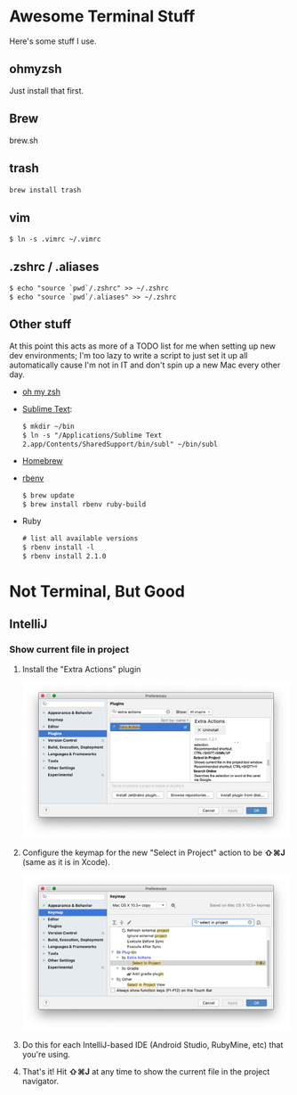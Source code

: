 Awesome Terminal Stuff
======================

Here's some stuff I use.

## ohmyzsh

Just install that first.

## Brew

brew.sh

## trash

`brew install trash`

## vim

	$ ln -s .vimrc ~/.vimrc

## .zshrc / .aliases

	$ echo "source `pwd`/.zshrc" >> ~/.zshrc
	$ echo "source `pwd`/.aliases" >> ~/.zshrc

## Other stuff

At this point this acts as more of a TODO list for me when setting up new dev environments; I'm too lazy to write a script to just set it up all automatically cause I'm not in IT and don't spin up a new Mac every other day.

* [oh my zsh](https://github.com/robbyrussell/oh-my-zsh)
* [Sublime Text](http://www.sublimetext.com/docs/2/osx_command_line.html):
	```
	$ mkdir ~/bin
	$ ln -s "/Applications/Sublime Text 2.app/Contents/SharedSupport/bin/subl" ~/bin/subl
	```

* [Homebrew](http://brew.sh)
* [rbenv](https://github.com/sstephenson/rbenv#homebrew-on-mac-os-x)
	```
	$ brew update
	$ brew install rbenv ruby-build
	```

* Ruby
	```
	# list all available versions
	$ rbenv install -l
	$ rbenv install 2.1.0
	```

# Not Terminal, But Good

## IntelliJ

### Show current file in project

1. Install the "Extra Actions" plugin
	
	![Step one](docs/intellij_select_in_project_1.png)
2. Configure the keymap for the new "Select in Project" action to be **⇧⌘J** (same as it is in Xcode).
	
	![Step one](docs/intellij_select_in_project_2.png)
3. Do this for each IntelliJ-based IDE (Android Studio, RubyMine, etc) that you're using.
4. That's it! Hit **⇧⌘J** at any time to show the current file in the project navigator.